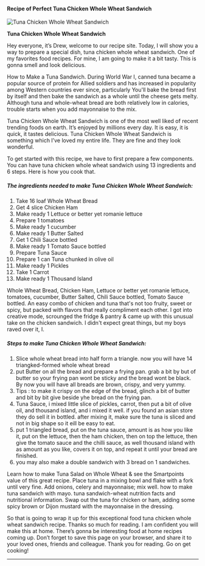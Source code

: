             

#### Recipe of Perfect Tuna Chicken Whole Wheat Sandwich

![Tuna Chicken Whole Wheat Sandwich](https://img-global.cpcdn.com/recipes/68067215/751x532cq70/tuna-chicken-whole-wheat-sandwich-recipe-main-photo.jpg)

**Tuna Chicken Whole Wheat Sandwich**

Hey everyone, it’s Drew, welcome to our recipe site. Today, I will show you a way to prepare a special dish, tuna chicken whole wheat sandwich. One of my favorites food recipes. For mine, I am going to make it a bit tasty. This is gonna smell and look delicious.

How to Make a Tuna Sandwich. During World War I, canned tuna became a popular source of protein for Allied soldiers and has increased in popularity among Western countries ever since, particularly You'll bake the bread first by itself and then bake the sandwich as a whole until the cheese gets melty. Although tuna and whole-wheat bread are both relatively low in calories, trouble starts when you add mayonnaise to the mix.

Tuna Chicken Whole Wheat Sandwich is one of the most well liked of recent trending foods on earth. It’s enjoyed by millions every day. It is easy, it is quick, it tastes delicious. Tuna Chicken Whole Wheat Sandwich is something which I’ve loved my entire life. They are fine and they look wonderful.

To get started with this recipe, we have to first prepare a few components. You can have tuna chicken whole wheat sandwich using 13 ingredients and 6 steps. Here is how you cook that.

##### The ingredients needed to make Tuna Chicken Whole Wheat Sandwich:

1.  Take 16 loaf Whole Wheat Bread
2.  Get 4 slice Chicken Ham
3.  Make ready 1 Lettuce or better yet romanie lettuce
4.  Prepare 1 tomatoes
5.  Make ready 1 cucumber
6.  Make ready 1 Butter Salted
7.  Get 1 Chili Sauce bottled
8.  Make ready 1 Tomato Sauce bottled
9.  Prepare Tuna Sauce
10.  Prepare 1 can Tuna chunked in olive oil
11.  Make ready 1 Pickles
12.  Take 1 Carrot
13.  Make ready 1 Thousand Island

Whole Wheat Bread, Chicken Ham, Lettuce or better yet romanie lettuce, tomatoes, cucumber, Butter Salted, Chili Sauce bottled, Tomato Sauce bottled. An easy combo of chicken and tuna that's not too fruity, sweet or spicy, but packed with flavors that really compliment each other. I got into creative mode, scrounged the fridge & pantry & came up with this unusual take on the chicken sandwich. I didn't expect great things, but my boys raved over it, I.

##### Steps to make Tuna Chicken Whole Wheat Sandwich:

1.  Slice whole wheat bread into half form a triangle. now you will have 14 triangked-formed whole wheat bread
2.  put Butter on all the bread and prepare a frying pan. grab a bit by but of butter so your frying pan wont be sticky and the bread wont be black. By now you will have all breads are brown, crispy, and very yummy.
3.  Tips : to make it crispy on the edge of the bread, glinch a bit of butter and bit by bit give beside yhe bread on the frying pan.
4.  Tuna Sauce, i mixed little slice of pickles, carrot, then put a bit of olive oil, and thousand island, and i mixed it well. if you found an asian store they do sell it in bottled. after mixing it, make sure the tuna is sliced and not in big shape so it eill be easy to eat.
5.  put 1 triangled bread, put on the tuna sauce, amount is as how you like it, put on the lettuce, then the ham chicken, then on top the lettuce, then give the tomato sauce and the chilli sauce, as well thousand island with as amount as you like, covers it on top, and repeat it until your bread are finished.
6.  you may also make a double sandwich with 3 bread on 1 sandwiches.

Learn how to make Tuna Salad on Whole Wheat & see the Smartpoints value of this great recipe. Place tuna in a mixing bowl and flake with a fork until very fine. Add onions, celery and mayonnaise; mix well. how to make tuna sandwich with mayo. tuna sandwich-wheat nutrition facts and nutritional information. Swap out the tuna for chicken or ham, adding some spicy brown or Dijon mustard with the mayonnaise in the dressing.

So that is going to wrap it up for this exceptional food tuna chicken whole wheat sandwich recipe. Thanks so much for reading. I am confident you will make this at home. There’s gonna be interesting food at home recipes coming up. Don’t forget to save this page on your browser, and share it to your loved ones, friends and colleague. Thank you for reading. Go on get cooking!

* * *